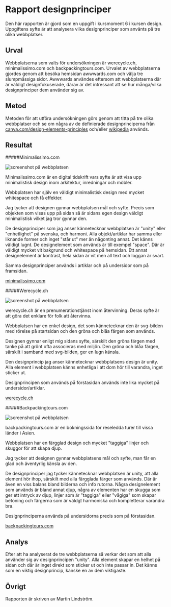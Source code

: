 ---
---
Rapport designprinciper
=======================

Den här rapporten är gjord som en uppgift i kursmoment 6 i kursen design. Uppgiftens syfte är att analysera vilka designprinciper som använts på tre olika webbplatser.

Urval
------------

Webbplatserna som valts för undersökningen är werecycle.ch, minimalissimo.com och backpackingtours.com. Urvalet av webbplatserna gjordes genom att besöka hemsidan awwwards.com och välja tre slumpmässiga sidor. Awwwards användes eftersom att webbplatserna där är väldigt designfokuserade, därav är det intressant att se hur många/vilka designprinciper dem använder sig av.

Metod
-------------

Metoden för att utföra undersökningen görs genom att titta på tre olika webbplatser och se om några av de definierade designprinciperna från [canva.com/design-elements-principles](https://www.canva.com/learn/design-elements-principles/) och/eller [wikipedia](https://en.wikipedia.org/wiki/Visual_design_elements_and_principles#Principles_of_design) används.

Resultat
---------------

#####Minimalissimo.com

<img src="image/minimalissimo.png?w=500&h=300" alt="screenshot på webbplatsen">

Minimalissimo.com är en digital tidskrift vars syfte är att visa upp minimalistisk design inom arkitektur, inredningar och möbler.

Webbplatsen har själv en väldigt minimalistisk design med mycket whitespace och få effekter.

Jag tycker att designen gynnar webbplatsen mål och syfte. Precis som objekten som visas upp på sidan så är sidans egen design väldigt minimalistisk vilket jag tror gynnar den.

De designprinciper som jag anser kännetecknar webbplatsen är "unity" eller "enhetlighet" på svenska, och harmoni. Alla objekt/artiklar har samma eller liknande former och inget "står ut" mer än någonting annat. Det känns väldigt lugnt. De designelement som används är till exempel "space". Där är väldigt mycket vit bakgrund och whitespace på hemsidan. Ett annat designelement är kontrast, hela sidan är vit men all text och loggan är svart.

Samma designprinciper används i artiklar och på undersidor som på framsidan.

[minimalissimo.com](https://minimalissimo.com/)

#####Werecycle.ch

<img src="image/werecycle.png?w=500&h=300" alt="screenshot på webbplatsen">

werecycle.ch är en prenumerationstjänst inom återvinning. Deras syfte är att göra det enklare för folk att återvinna.

Webbplatsen har en enkel design, det som kännetecknar den är svg-bilden med rörelse på startsidan och den gröna och blåa färgen som används.

Designen gynnar enligt mig sidans syfte, särskilt den gröna färgen med tanke på att grönt ofta associeras med miljön. Den gröna och blåa färgen, särskilt i samband med svg-bilden, ger en lugn känsla.

Den designprincip jag anser kännetecknar webbplatsens design är unity. Alla element i webbplatsen känns enhetliga i att dom hör till varandra, inget sticker ut.

Designprincipen som används på förstasidan används inte lika mycket på undersidor/artiklar.

[werecycle.ch](https://werecycle.ch/en)

#####Backpackingtours.com

<img src="image/backpackingtours.png?w=500&h=300" alt="screenshot på webbplatsen">

backpackingtours.com är en bokningssida för reseledda turer till vissa länder i Asien.

Webbplatsen har en färgglad design och mycket "taggiga" linjer och skuggor för att skapa djup.

Jag tycker att designen gynnar webbplatsens mål och syfte, man får en glad och äventyrlig känsla av den.

De designprinciper jag tycker kännetecknar webbplatsen är unity, att alla element hör ihop, särskilt med alla färgglada färger som används. Där är även en viss balans bland bilderna och info rutorna. Några designelement som används är bland annat djup, några av elementen har en skugga som ger ett intryck av djup, linjer som är "taggiga" eller "vågiga" som skapar betoning och färgerna som är väldgt harmoniska och kompletterar varandra bra.

Designprinciperna används på undersidorna precis som på förstasidan.

[backpackingtours.com](https://www.backpackingtours.com/)

Analys
-------------

Efter att ha analyserat de tre webbplatserna så verkar det som att alla använder sig av designprincipen "unity". Alla element skapar en helhet på sidan och där är inget direkt som sticker ut och inte passar in. Det känns som en viktig designprincip, kanske en av dem viktigaste.

Övrigt
--------------

Rapporten är skriven av Martin Lindström.
